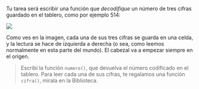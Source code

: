 Tu tarea será escribir una función que _decodifique_ un número de tres cifras guardado en el tablero, como por ejemplo 514:

![](https://raw.githubusercontent.com/sagrado-corazon-alcal/mumuki-guia-fundamentos-variables/master/images/numero-514.png)

Como ves en la imagen, cada una de sus tres cifras se guarda en una celda, y la lectura se hace de izquierda a derecha (o sea, como leemos normalmente en esta parte del mundo). El cabezal va a empezar siempre en el origen.

> Escribí la función `numero()`, que devuelva el número codificado en el tablero. Para leer cada una de sus cifras, te regalamos una función `cifra()`, mirala en la Biblioteca.
